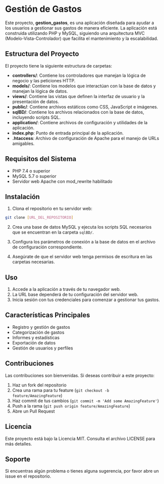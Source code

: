 # Gestión de Gastos

Este proyecto, **gestion_gastos**, es una aplicación diseñada para ayudar a los usuarios a gestionar sus gastos de manera eficiente. La aplicación está construida utilizando PHP y MySQL, siguiendo una arquitectura MVC (Modelo-Vista-Controlador) que facilita el mantenimiento y la escalabilidad.

## Estructura del Proyecto

El proyecto tiene la siguiente estructura de carpetas:

- **controllers/**: Contiene los controladores que manejan la lógica de negocio y las peticiones HTTP.
- **models/**: Contiene los modelos que interactúan con la base de datos y manejan la lógica de datos.
- **views/**: Contiene las vistas que definen la interfaz de usuario y la presentación de datos.
- **public/**: Contiene archivos estáticos como CSS, JavaScript e imágenes.
- **sqlBD/**: Contiene los archivos relacionados con la base de datos, incluyendo scripts SQL.
- **application/**: Contiene archivos de configuración y utilidades de la aplicación.
- **index.php**: Punto de entrada principal de la aplicación.
- **.htaccess**: Archivo de configuración de Apache para el manejo de URLs amigables.

## Requisitos del Sistema

- PHP 7.4 o superior
- MySQL 5.7 o superior
- Servidor web Apache con mod_rewrite habilitado

## Instalación

1. Clona el repositorio en tu servidor web:
```bash
git clone [URL_DEL_REPOSITORIO]
```

2. Crea una base de datos MySQL y ejecuta los scripts SQL necesarios que se encuentran en la carpeta `sqlBD/`.

3. Configura los parámetros de conexión a la base de datos en el archivo de configuración correspondiente.

4. Asegúrate de que el servidor web tenga permisos de escritura en las carpetas necesarias.

## Uso

1. Accede a la aplicación a través de tu navegador web.
2. La URL base dependerá de tu configuración del servidor web.
3. Inicia sesión con tus credenciales para comenzar a gestionar tus gastos.

## Características Principales

- Registro y gestión de gastos
- Categorización de gastos
- Informes y estadísticas
- Exportación de datos
- Gestión de usuarios y perfiles

## Contribuciones

Las contribuciones son bienvenidas. Si deseas contribuir a este proyecto:

1. Haz un fork del repositorio
2. Crea una rama para tu feature (`git checkout -b feature/AmazingFeature`)
3. Haz commit de tus cambios (`git commit -m 'Add some AmazingFeature'`)
4. Push a la rama (`git push origin feature/AmazingFeature`)
5. Abre un Pull Request

## Licencia

Este proyecto está bajo la Licencia MIT. Consulta el archivo LICENSE para más detalles.

## Soporte

Si encuentras algún problema o tienes alguna sugerencia, por favor abre un issue en el repositorio.